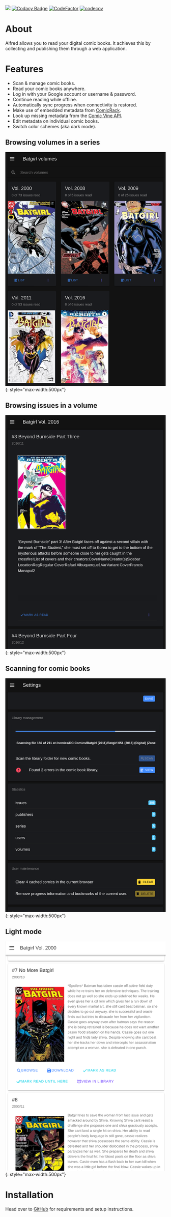 ![](https://github.com/kaethorn/alfred/workflows/Tests/badge.svg?branch=master)
[![Codacy Badge](https://app.codacy.com/project/badge/Grade/8ab5143d9e064338aa8c4d616218049f)](https://www.codacy.com/gh/kaethorn/alfred/dashboard?utm_source=github.com&amp;utm_medium=referral&amp;utm_content=kaethorn/alfred&amp;utm_campaign=Badge_Grade)
[![CodeFactor](https://www.codefactor.io/repository/github/kaethorn/alfred/badge)](https://www.codefactor.io/repository/github/kaethorn/alfred)
[![codecov](https://codecov.io/gh/kaethorn/alfred/branch/master/graph/badge.svg)](https://codecov.io/gh/kaethorn/alfred)

# About

Alfred allows you to read your digital comic books. It achieves this by collecting and publishing them through a web application.

# Features

* Scan & manage comic books.
* Read your comic books anywhere.
* Log in with your Google account or username & password.
* Continue reading while offline.
* Automatically sync progress when connectivity is restored.
* Make use of embedded metadata from [ComicRack](http://comicrack.cyolito.com/).
* Look up missing metadata from the [Comic Vine API](https://comicvine.gamespot.com/api/).
* Edit metadata on individual comic books.
* Switch color schemes (aka dark mode).

## Browsing volumes in a series

![Library](docs/screenshots/alfred-volumes.png?raw=true){: style="max-width:500px"}

## Browsing issues in a volume

![Settings and menu](docs/screenshots/alfred-issues.png?raw=true){: style="max-width:500px"}

## Scanning for comic books

![Volume](docs/screenshots/alfred-scanning-with-errors.png?raw=true){: style="max-width:500px"}

## Light mode

![Volume](docs/screenshots/alfred3.png?raw=true){: style="max-width:500px"}

# Installation

Head over to [GitHub](https://github.com/kaethorn/alfred) for requirements and setup instructions.

